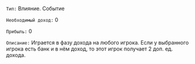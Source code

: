 `Тип:` Влияние. Событие

`Необходимый доход:` 0

`Прибыль:` 0

`Описание:` Играется в фазу дохода на любого игрока. Если у выбранного игрока есть банк и в нём доход, то этот игрок получает 2 доп. ед. дохода.
